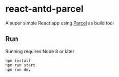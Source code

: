 # react-antd-parcel
A super simple React app using [Parcel](https://parceljs.org/) as build tool

## Run
Running requires Node 8 or later

```
npm install
npm run start
npm run dev
```

